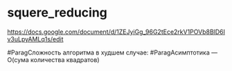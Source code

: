 # squere_reducing
https://docs.google.com/document/d/1ZEJyiGg_96G2tEce2rkV1POVb8BlD6Iv3uLpyAMLq1s/edit

#ParagСложность алгоритма в худшем случае:
#ParagАсимптотика — О(сума количества квадратов)
